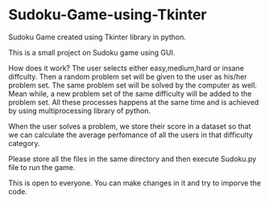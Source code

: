 # Sudoku-Game-using-Tkinter
Sudoku Game created using Tkinter library in python. 

This is a small project on Sudoku game using GUI.


How does it work?
The user selects either easy,medium,hard or insane diffculty. Then a random problem set will be given to the user as his/her problem set. The same problem set will be solved by the computer as well. Mean while, a new problem set of the same difficulty will be added to the problem set. All these processes happens at the same time and is achieved by using multiprocessing library of python. 

When the user solves a problem, we store their score in a dataset so that we can calculate the average perfomance of all the users in that difficulty category.

Please store all the files in the same directory and then execute Sudoku.py file to run the game.

This is open to everyone. You can make changes in it and try to imporve the code.
